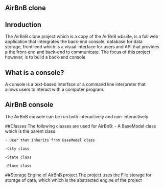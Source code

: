 AirBnB clone
------------

## Inroduction

The AirBnB clone project which is a copy of the AirBnB wbsiite, is a full web application that intergrates the back-end console, database for data storage, front-end which is a  visual interface for users  and API that provides a the front-end and back-end to communicate.
The focus of this project however, is to build a back-end console.

## What is a console?
A console is a text-based interface or a command line interpreter that allows users to nteract with a computer program.

## AirBnB console
The AirBnB console can be run both interactively and non-interactively

##Classes
The following classes are used for AirBnB:
	- A BaseModel class which is the parent class

	- User that inherits from BaseModel class
	
	-City class

	-State class

	-Place class

##Storage Engine of AirBnB project
The project uses the File storage for storage of data, which which is the abstracted engine of the project

